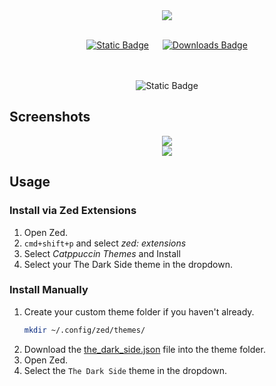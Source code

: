 <div align="center"><img src="https://i.ibb.co/xfmZVX4/cold-smooth-tasty.jpg"/></div>


<br>
<div align="center">

 <a href="https://zed.dev/">![Static Badge](https://img.shields.io/badge/Zed-8A2BE2?style=for-the-badge&label=Build%20For&color=e5c07b&labelColor=363a4f)</a>  &emsp; <!-- DOWNLOADS_BADGE_PLACEHOLDER -->
 <a href="https://github.com/Imgkl/the-dark-side">![Downloads Badge](https://img.shields.io/badge/downloads-2331-df881d?style=for-the-badgehttps://img.shields.io/badge/downloads-XXXX-df881d?style=for-the-badge&label=Downloads&labelColor=363a4f&color=df881dlabel=Downloadshttps://img.shields.io/badge/downloads-XXXX-df881d?style=for-the-badge&label=Downloads&labelColor=363a4f&color=df881dlabelColor=363a4fhttps://img.shields.io/badge/downloads-XXXX-df881d?style=for-the-badge&label=Downloads&labelColor=363a4f&color=df881dcolor=df881d)</a>
 <!-- DOWNLOADS_BADGE_END -->
<br><br>![Static Badge](https://img.shields.io/badge/0.2.3-8A2BE2?style=for-the-badge&label=Version&color=9a77cf&labelColor=363a4f) <br>

</div>

## Screenshots

<div align="center"><img src="https://i.ibb.co/ZmLbxsP/Screenshot-2024-02-25-at-11-28-52-AM.png"/></div>


<div align="center"><img src="https://i.ibb.co/f2SLdm4/Screenshot-2024-02-25-at-11-29-53-AM.png"/></div>


## Usage

### Install via Zed Extensions

1. Open Zed.
2. `cmd+shift+p` and select _zed: extensions_
3. Select _Catppuccin Themes_ and Install
4. Select your The Dark Side theme in the dropdown.

### Install Manually

1. Create your custom theme folder if you haven't already.
   ```bash
   mkdir ~/.config/zed/themes/
   ```
2. Download the [the_dark_side.json](./themes/the_dark_side.json) file into the theme folder.
3. Open Zed.
4. Select the `The Dark Side` theme in the dropdown.

